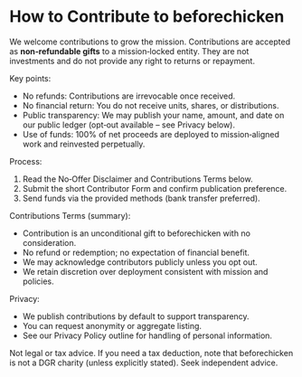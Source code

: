 # How to Contribute to beforechicken

We welcome contributions to grow the mission. Contributions are accepted as **non‑refundable gifts** to a mission‑locked entity. They are not investments and do not provide any right to returns or repayment.

Key points:
- No refunds: Contributions are irrevocable once received.
- No financial return: You do not receive units, shares, or distributions.
- Public transparency: We may publish your name, amount, and date on our public ledger (opt‑out available – see Privacy below).
- Use of funds: 100% of net proceeds are deployed to mission‑aligned work and reinvested perpetually.

Process:
1. Read the No‑Offer Disclaimer and Contributions Terms below.
2. Submit the short Contributor Form and confirm publication preference.
3. Send funds via the provided methods (bank transfer preferred).

Contributions Terms (summary):
- Contribution is an unconditional gift to beforechicken with no consideration.
- No refund or redemption; no expectation of financial benefit.
- We may acknowledge contributors publicly unless you opt out.
- We retain discretion over deployment consistent with mission and policies.

Privacy:
- We publish contributions by default to support transparency.
- You can request anonymity or aggregate listing.
- See our Privacy Policy outline for handling of personal information.

Not legal or tax advice. If you need a tax deduction, note that beforechicken is not a DGR charity (unless explicitly stated). Seek independent advice.
